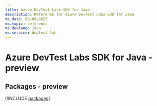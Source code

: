 ```yaml
---
title: Azure DevTest Labs SDK for Java
description: Reference for Azure DevTest Labs SDK for Java
ms.date: 09/05/2025
ms.topic: reference
ms.devlang: java
ms.service: devtest-lab
---
```

# Azure DevTest Labs SDK for Java - preview
## Packages - preview
[!INCLUDE [packages](devtest-labs-index.md)]